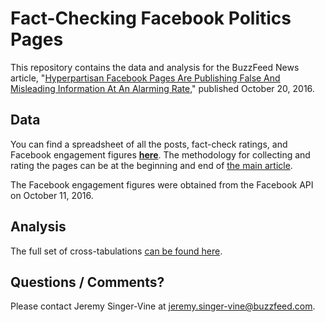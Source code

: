 # Fact-Checking Facebook Politics Pages

This repository contains the data and analysis for the BuzzFeed News article, "[Hyperpartisan Facebook Pages Are Publishing False And Misleading Information At An Alarming Rate](https://www.buzzfeed.com/craigsilverman/partisan-fb-pages-analysis)," published October 20, 2016.

## Data

You can find a spreadsheet of all the posts, fact-check ratings, and Facebook engagement figures [__here__](data/facebook-fact-check.csv). The methodology for collecting and rating the pages can be at the beginning and end of [the main article](https://www.buzzfeed.com/craigsilverman/partisan-fb-pages-analysis).

The Facebook engagement figures were obtained from the Facebook API on October 11, 2016.

## Analysis

The full set of cross-tabulations [can be found here](notebooks/facebook-fact-check.ipynb).

## Questions / Comments?

Please contact Jeremy Singer-Vine at jeremy.singer-vine@buzzfeed.com.
